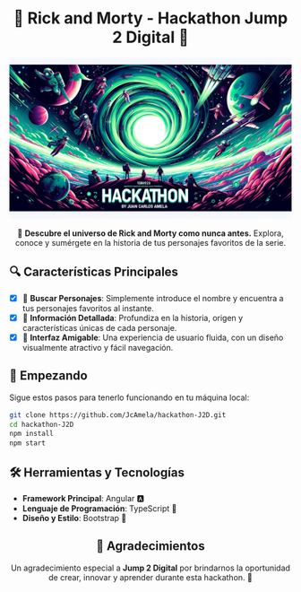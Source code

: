 <div align="center">

# 🌌 Rick and Morty - Hackathon Jump 2 Digital 🚀

![Banner](./src/assets/banner%20github%20hackathon.png)

🌠 **Descubre el universo de Rick and Morty como nunca antes.** Explora, conoce y sumérgete en la historia de tus personajes favoritos de la serie.

</div>

## 🔍 Características Principales

- [x] 📜 **Buscar Personajes**: Simplemente introduce el nombre y encuentra a tus personajes favoritos al instante.
- [x] 📘 **Información Detallada**: Profundiza en la historia, origen y características únicas de cada personaje.
- [x] 🎨 **Interfaz Amigable**: Una experiencia de usuario fluida, con un diseño visualmente atractivo y fácil navegación.

## 🚀 Empezando

Sigue estos pasos para tenerlo funcionando en tu máquina local:

```bash
git clone https://github.com/JcAmela/hackathon-J2D.git
cd hackathon-J2D
npm install
npm start
```

## 🛠 Herramientas y Tecnologías

- **Framework Principal**: Angular 🅰️
- **Lenguaje de Programación**: TypeScript 📘
- **Diseño y Estilo**: Bootstrap 🎨

<div align="center">

## 🌟 Agradecimientos

Un agradecimiento especial a **Jump 2 Digital** por brindarnos la oportunidad de crear, innovar y aprender durante esta hackathon. 🚀

</div>
